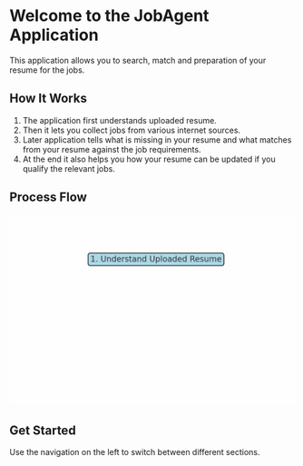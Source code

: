 # Welcome to the JobAgent Application

This application allows you to search, match and preparation of your resume for the jobs.

## How It Works

1. The application first understands uploaded resume.
2. Then it lets you collect jobs from various internet sources.
3. Later application tells what is missing in your resume and what matches from your resume against the job requirements.
4. At the end it also helps you how your resume can be updated if you qualify the relevant jobs.

## Process Flow

![Process Flow Animation](flowchart.gif)

## Get Started

Use the navigation on the left to switch between different sections.
